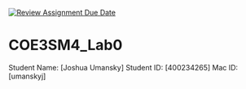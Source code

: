 [![Review Assignment Due Date](https://classroom.github.com/assets/deadline-readme-button-22041afd0340ce965d47ae6ef1cefeee28c7c493a6346c4f15d667ab976d596c.svg)](https://classroom.github.com/a/W3HbjPKv)
# COE3SM4_Lab0

Student Name: [Joshua Umansky]
Student ID: [400234265]
Mac ID: [umanskyj]
